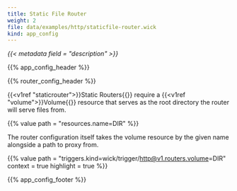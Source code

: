 ```yaml
---
title: Static File Router
weight: 2
file: data/examples/http/staticfile-router.wick
kind: app_config
---
```


*{{< metadata field = "description" >}}*

{{% app_config_header %}}

{{% router_config_header %}}

{{<v1ref "staticrouter">}}Static Routers{{</v1ref>}} require a {{<v1ref "volume">}}Volume{{</v1ref>}} resource that serves as the root directory the router will serve files from.

{{% value path = "resources.name=DIR"  %}}

The router configuration itself takes the volume resource by the given name alongside a path to proxy from.

{{% value path = "triggers.kind=wick/trigger/http@v1.routers.volume=DIR" context = true highlight = true %}}


{{% app_config_footer %}}